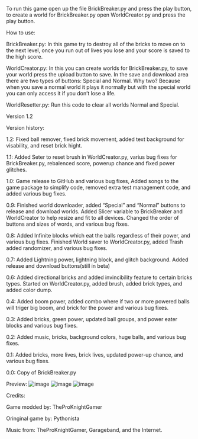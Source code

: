 To run this game open up the file BrickBreaker.py and press the play button, to create a world for BrickBreaker.py open WorldCreator.py and press the play button.

How to use:

BrickBreaker.py: In this game try to destroy all of the bricks to move on to the next level, once you run out of lives you lose and your score is saved to the high score.

WorldCreator.py: In this you can create worlds for BrickBreaker.py, to save your world press the upload button to save. In the save and download area there are two types of buttons: Special and Normal. Why two? Because when you save a normal world it plays it normally but with the special world you can only access it if you don’t lose a life.

WorldResetter.py: Run this code to clear all worlds Normal and Special.

Version 1.2

Version history:

1.2: Fixed ball remover, fixed brick movement, added text background for visability, and reset brick hight.

1.1: Added Seter to reset brush in WorldCreator.py, varius bug fixes for BrickBreaker.py, rebalenced score, powerup chance and fixed power glitches.

1.0: Game release to GitHub and various bug fixes, Added songs to the game package to simplify code, removed extra test management code, and added various bug fixes.

0.9: Finished world downloader, added “Special” and “Normal” buttons to release and download worlds. Added Slicer variable to BrickBreaker and WorldCreator to help resize and fit to all devices. Changed the order of buttons and sizes of words, and various bug fixes.

0.8: Added Infinite blocks which eat the balls regardless of their power, and various bug fixes. Finished World saver to WorldCreator.py, added Trash added randomizer, and various bug fixes.

0.7: Added Lightning power, lightning block, and glitch background. Added release and download buttons(still in beta)

0.6: Added directional bricks and added invincibility feature to certain bricks types. Started on WorldCreator.py, added brush, added brick types, and added color dump.

0.4: Added boom power, added combo where if two or more powered balls will triger big boom, and brick for the power and various bug fixes.

0.3: Added bricks, green power, updated ball groups, and power eater blocks and various bug fixes.

0.2: Added music, bricks, background colors, huge balls, and various bug fixes.

0.1: Added bricks, more lives, brick lives, updated power-up chance, and various bug fixes.

0.0: Copy of BrickBreaker.py

Preview:
![image](https://github.com/TheProKnightGamer/BrickBreaker-for-Pythonista-V-1.2/assets/158791443/a0d2e205-1718-42dc-8a69-67267cfcbcb9)
![image](https://github.com/TheProKnightGamer/BrickBreaker-for-Pythonista-V-1.2/assets/158791443/d9961377-6387-480f-a568-3efe9a5fc02f)
![image](https://github.com/TheProKnightGamer/BrickBreaker-for-Pythonista-V-1.2/assets/158791443/978060aa-fda6-44f6-80ef-bed5f5b46dd6)




Credits:

Game modded by: TheProKnightGamer

Oringinal game by: Pythonista

Music from: TheProKnightGamer, Garageband, and the Internet.
